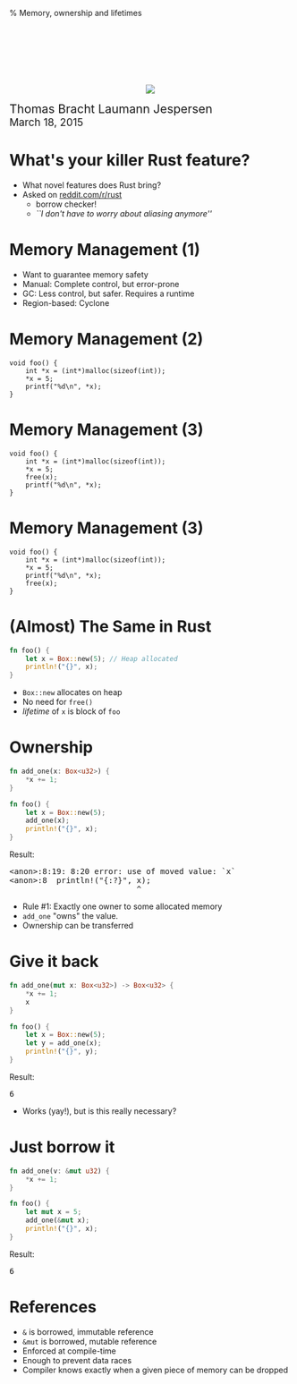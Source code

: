 % Memory, ownership and lifetimes

<div style="text-align: center; margin-top: 120px">
<img src="http://www.rust-lang.org/logos/rust-logo-256x256-blk.png">
</div>

<span style="font-size: 16pt">Thomas Bracht Laumann Jespersen</span>
<br>
<span style="font-size: 14pt">March 18, 2015</span>

# What's your killer Rust feature?

- What novel features does Rust bring?
- Asked on [reddit.com/r/rust](https://www.reddit.com/r/rust/comments/2x0h17/whats_your_killer_rust_feature/)
  * borrow checker!
  * _``I don't have to worry about aliasing anymore''_

# Memory Management (1)

* Want to guarantee memory safety
* Manual: Complete control, but error-prone
* GC: Less control, but safer. Requires a runtime
* Region-based: Cyclone

# Memory Management (2)
```
void foo() {
    int *x = (int*)malloc(sizeof(int));
	*x = 5;
	printf("%d\n", *x);
}
```

# Memory Management (3)
```
void foo() {
	int *x = (int*)malloc(sizeof(int));
	*x = 5;
	free(x);
	printf("%d\n", *x);
}

```

# Memory Management (3)
```
void foo() {
	int *x = (int*)malloc(sizeof(int));
	*x = 5;
	printf("%d\n", *x);
    free(x);
}

```

# (Almost) The Same in Rust

```rust
fn foo() {
    let x = Box::new(5); // Heap allocated
	println!("{}", x);
}
```
* `Box::new` allocates on heap
* No need for `free()`
* _lifetime_ of `x` is block of `foo`

# Ownership
```rust
fn add_one(x: Box<u32>) {
	*x += 1;
}

fn foo() {
    let x = Box::new(5);
	add_one(x);
	println!("{}", x);
}
```
Result:
<pre>
&lt;anon&gt;:8:19: 8:20 error: use of moved value: `x`
&lt;anon&gt;:8 	println!("{:?}", x);
                           &#94;
</pre>

* Rule #1: Exactly one owner to some allocated memory
* `add_one` "owns" the value.
* Ownership can be transferred


# Give it back
```rust
fn add_one(mut x: Box<u32>) -> Box<u32> {
    *x += 1;
	x
}

fn foo() {
    let x = Box::new(5);
	let y = add_one(x);
	println!("{}", y);
}
```
Result:
<pre>
6
</pre>

* Works (yay!), but is this really necessary?

# Just borrow it
```rust
fn add_one(v: &mut u32) {
    *x += 1;
}

fn foo() {
    let mut x = 5;
	add_one(&mut x);
	println!("{}", x);
}
```
Result:
<pre>
6
</pre>


# References

* `&` is borrowed, immutable reference
* `&mut` is borrowed, mutable reference
* Enforced at compile-time
* Enough to prevent data races
* Compiler knows exactly when a given piece of memory can be dropped

#
